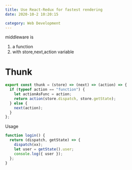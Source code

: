 ```yaml
---
title: Use React-Redux for fastest rendering
date: 2020-10-2 10:20:15

category: Web Development
---
```


middleware is

1. a function
2. with store,next,action variable

# Thunk

```javascript
export const thunk = (store) => (next) => (action) => {
  if (typeof action == "function") {
    let actionAsFunc = action;
    return action(store.dispatch, store.getState);
  } else {
    next(action);
  }
};
```

Usage

```javascript
function login() {
  return (dispatch, getState) => {
    dispatch(xx);
    let user = getState().user;
    console.log({ user });
  };
}
```
